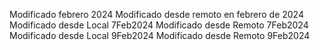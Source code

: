Modificado febrero 2024 Modificado desde remoto en febrero de 2024 Modificado desde Local 7Feb2024 Modificado desde Remoto 7Feb2024 Modificado desde Local 9Feb2024 Modificado desde Remoto 9Feb2024
